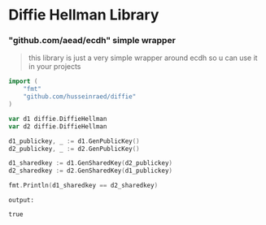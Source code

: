 # Diffie Hellman Library

### "github.com/aead/ecdh" simple wrapper

> this library is just a very simple wrapper around ecdh so u can use it in your projects

```go
import (
    "fmt"
    "github.com/husseinraed/diffie"
)

var d1 diffie.DiffieHellman
var d2 diffie.DiffieHellman

d1_publickey, _ := d1.GenPublicKey()
d2_publickey, _ := d2.GenPublicKey()

d1_sharedkey := d1.GenSharedKey(d2_publickey)
d2_sharedkey := d2.GenSharedKey(d1_publickey)

fmt.Println(d1_sharedkey == d2_sharedkey)
```
```
output:

true
```
